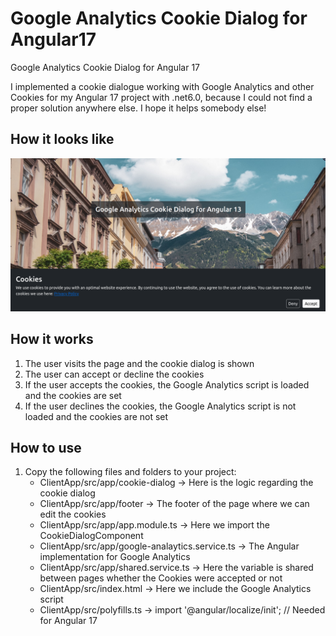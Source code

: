 # Google Analytics Cookie Dialog for Angular17
Google Analytics Cookie Dialog for Angular 17

I implemented a cookie dialogue working with Google Analytics and other Cookies for my Angular 17 project with .net6.0, because I could not find a proper solution anywhere else.
I hope it helps somebody else!

## How it looks like

![Screenshot](./ClientApp/src/assets/Screenshot%20from%202023-07-28%2010-32-34.png)

## How it works

1. The user visits the page and the cookie dialog is shown
2. The user can accept or decline the cookies
3. If the user accepts the cookies, the Google Analytics script is loaded and the cookies are set
4. If the user declines the cookies, the Google Analytics script is not loaded and the cookies are not set

## How to use

1. Copy the following files and folders to your project:
    - ClientApp/src/app/cookie-dialog -> Here is the logic regarding the cookie dialog
    - ClientApp/src/app/footer -> The footer of the page where we can edit the cookies
    - ClientApp/src/app/app.module.ts -> Here we import the CookieDialogComponent
    - ClientApp/src/app/google-analaytics.service.ts -> The Angular implementation for Google Analytics
    - ClientApp/src/app/shared.service.ts -> Here the variable is shared between pages whether the Cookies were accepted or not
    - ClientApp/src/index.html -> Here we include the Google Analytics script
    - ClientApp/src/polyfills.ts -> import '@angular/localize/init'; // Needed for Angular 17

